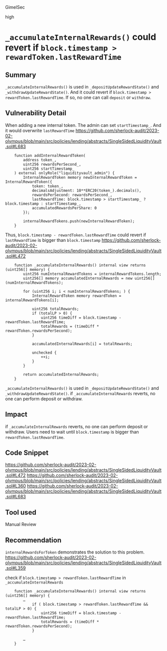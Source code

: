 GimelSec

high

# `_accumulateInternalRewards()` could revert if `block.timestamp > rewardToken.lastRewardTime`

## Summary

`_accumulateInternalRewards()` is used in `_depositUpdateRewardState()` and `_withdrawUpdateRewardState()`. And it could revert if `block.timestamp > rewardToken.lastRewardTime`. If so, no one can call `deposit` or `withdraw`.

## Vulnerability Detail

When adding a new internal token. The admin can set `startTimestamp_`. And it would overwrite `lastRewardTime`
https://github.com/sherlock-audit/2023-02-olympus/blob/main/src/policies/lending/abstracts/SingleSidedLiquidityVault.sol#L683
```solidity
    function addInternalRewardToken(
        address token_,
        uint256 rewardsPerSecond_,
        uint256 startTimestamp_
    ) external onlyRole("liquidityvault_admin") {
        InternalRewardToken memory newInternalRewardToken = InternalRewardToken({
            token: token_,
            decimalsAdjustment: 10**ERC20(token_).decimals(),
            rewardsPerSecond: rewardsPerSecond_,
            lastRewardTime: block.timestamp > startTimestamp_ ? block.timestamp : startTimestamp_,
            accumulatedRewardsPerShare: 0
        });

        internalRewardTokens.push(newInternalRewardToken);
    }
```
Thus, `block.timestamp - rewardToken.lastRewardTime` could revert if `lastRewardTime` is bigger than `block.timestamp`
https://github.com/sherlock-audit/2023-02-olympus/blob/main/src/policies/lending/abstracts/SingleSidedLiquidityVault.sol#L472
```solidity
    function _accumulateInternalRewards() internal view returns (uint256[] memory) {
        uint256 numInternalRewardTokens = internalRewardTokens.length;
        uint256[] memory accumulatedInternalRewards = new uint256[](numInternalRewardTokens);

        for (uint256 i; i < numInternalRewardTokens; ) {
            InternalRewardToken memory rewardToken = internalRewardTokens[i];

            uint256 totalRewards;
            if (totalLP > 0) {
                uint256 timeDiff = block.timestamp - rewardToken.lastRewardTime;
                totalRewards = (timeDiff * rewardToken.rewardsPerSecond);
            }

            accumulatedInternalRewards[i] = totalRewards;

            unchecked {
                ++i;
            }
        }

        return accumulatedInternalRewards;
    }
```

`_accumulateInternalRewards()` is used in `_depositUpdateRewardState()` and `_withdrawUpdateRewardState()`. if `_accumulateInternalRewards` reverts, no one can perform deposit or withdraw.

## Impact

 if `_accumulateInternalRewards` reverts, no one can perform deposit or withdraw. Users need to wait until `block.timestamp` is bigger than `rewardToken.lastRewardTime`.

## Code Snippet

https://github.com/sherlock-audit/2023-02-olympus/blob/main/src/policies/lending/abstracts/SingleSidedLiquidityVault.sol#L472
https://github.com/sherlock-audit/2023-02-olympus/blob/main/src/policies/lending/abstracts/SingleSidedLiquidityVault.sol#L360
https://github.com/sherlock-audit/2023-02-olympus/blob/main/src/policies/lending/abstracts/SingleSidedLiquidityVault.sol#L683


## Tool used

Manual Review

## Recommendation

`internalRewardsForToken` demonstrates the solution to this problem.
https://github.com/sherlock-audit/2023-02-olympus/blob/main/src/policies/lending/abstracts/SingleSidedLiquidityVault.sol#L359

check if `block.timestamp > rewardToken.lastRewardTime` in `_accumulateInternalRewards`
```solidity
    function _accumulateInternalRewards() internal view returns (uint256[] memory) {
        …
            if ( block.timestamp > rewardToken.lastRewardTime && totalLP > 0) {
                uint256 timeDiff = block.timestamp - rewardToken.lastRewardTime;
                totalRewards = (timeDiff * rewardToken.rewardsPerSecond);
            }

        …
    }
```

